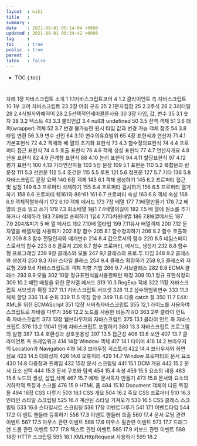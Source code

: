 ```yaml
---
layout  : wiki
title   : 
summary : 
date    : 2021-09-01 00:14:04 +0900
updated : 2021-09-01 00:34:42 +0900
tag     : 
toc     : true
public  : true
parent  : 
latex   : false
---
```

* TOC
{:toc}

# 

차례
1장	자바스크립트 소개	1
1.1자바스크립트코어	4
1.2 클라이언트 측 자바스크립트	10
1부 코어 자바스크립트	23
2장 어휘 구조	25
2.1문자집합	25
2.2주석	28
2.3리터럴	28
2.4식별자와예약어	28
2.5선택적인세미콜론사용	30
3장	타입, 값, 변수	35
3.1	숫자	38
3.2	텍스트	43
3.3	불리언값
3.4	null과 undefined    50
3.5	전역 객체	51
3.6	래퍼(wrapper) 객체 52
3.7	변경 불가능한 원시 타입 값과 변경 가능 객체 참조	54
3.8	타입 변환   56
3.9	변수 선언	64
3.10	변수의유효범위	65
4장	표현식과 연산자	71
4.1	기본표현식	72
4.2	객체와 배 열의 초기화 표현식	73
4.3	함수정의표현식	74
4.4	프로퍼티 접근 표현식	74
4.5	호출 표현식	76
4.6	객체 생성 표현식	77
4.7	연산자개요
4.8	산술 표현식	82
4.9	관계형 표현식	88
4.10	논리 표현식	94
4.11	할당표현식	97
4.12	평가 표현식	100
4.13	기타연산자들	103
5장	문장	109
5.1	표현문	110
5.2	복합문과 빈 문장	111
5.3	선언문	112
5.4	조건문	115
5.5	루프	121
5.6	점프문	127
5.7	기타	136
5.8	자바스크립트 문장 요약	140
6장	객체	143
6.1 객체 생성하기	145
6.2 프로퍼티 접근 및 설정	149
6.3 프로퍼티 삭제하기	155
6.4 프로퍼티 검사하기	156
6.5 프로퍼티 열거하기	158
6.6 프로퍼티 웨161와 86^61	161
6.7 프로퍼티 속성	163
6.8 객체 속성	168
6.9 객체직렬화하기	172
6.10 객체 메서드	173
7장 배열  177
7.1배열만들기	178
7.2 배열의 원소 읽고 쓰기	179
7.3 회소배열	1응1
7.4배열의길이	182
7.5 배 열에 원소를 추가하거나 삭제하기	183
7.6배열 순회하기	1유4
7.7다차원배열	186
7.8배열메서드	187
7.9 204/&피기 5 배 열 메서드	192
7.10배 열타입	199
7.11유사 배열객체	200
7.12 문자열을 배열처럼 사용하기	202
8장	함수	205
8.1	함수정의하기	206
8.2	함수 호출하기	209
8.3	함수 전달인자와 매개변수	214
8.4	값으로서의 함수	220
8.5	네임스페이스로서의 함수	223
8.6	클로저	226
8.7	함수 프로퍼티, 메서드, 생성자	232
8.8	함수형 프로그래밍	239
9장	클래스와 모듈	247
9,1	클래스와 프로.투.타입	248
9.2	클래스와 생성자	250
9.3	자바 스타일 클래스	254
9.4	클래스 확장하기	258
9,5	클래스와 자료형	259
9.6	자바스크립트의 객체 지향 기법	266
9.7	서브클래스	282
9.8	ECMA 클래스	293
9.9	모듈	302
10장 정규표현식을사용한패턴 매칭	309
10.1	정규 표현식정의	309
10.2	패턴 매칭을 위한 문자열	메서드	319
10.3	RegExp 객체 322
11장	자바스크립트 서브셋과 확장	327
11.1	자바스크립트 서브셋	328
11.2	상수와범위변수	333
11.3	해체 할당	336
11.4	순회	339
11.5	약칭 함수	349
11.6	다중 catch 절	350
11.7	E4X: XML을 위한 ECMAScript  351
12장 서버측자바스크립트	355
12,1 라이노를 사용하여 스크립트로 자바를 다루기	356
12.2	노드를 사용한 비동기 I/O	363
2부 클라이 언트 측 자바스크립트	373
13장 웹브라우저의 자바스크립트	375
13.1	클라이 언트 측 자바스크립트	376
13.2	11041 안에 자바스크립트 포함하기	380
13.3	자바스크립트 프로그램의 실행	387
13.4	호환성과 상호운용성	397
13.5	접근성	406
13.6	보안	407
13.7	클라이언트 측 프레임워크	414
14장 Window 객체	417
14.1	타이머	418
14.2	브라우저의 Location과 Navigation	419
14.3	브라우징 히스토리	422
14.4	브라우저와 화면 정보	423
14.5	대화상자	426
14.6	오류처리	429
14.7	Window 프로퍼티의 문서 요소	430
14.8	다중창과 프레임	432
15장 문서 스크립팅	441
15.1 DCM 개요	442
15.2 문서 요소 선택	444
15.3	문서 구조와 탐색	454
15.4	속성	459
15.5	요소의 내용	463
15.6 노드의	생성, 삽입,삭제	467
15.7 예제:	문서목차 만들기	473
15.8	문서와 요소의 기하학적 특징과 스크롤	476
15.9 HTML 폼	484
15.10	Document 객체의 다른 특징들	494
16장 CSS 다루기	503
16.1 CSS 개요	504
16.2	주요 CSS 프로퍼티	510
16.3	인라인 스타일 스크립팅	525
16.4	계산된 스타일 가져오기	530
16.5	CSS 클래스 스크립팅	533
16.6	스타일시트 스크립팅	536
17장 이벤트다루기	541
17.1	이벤트타입	544
17.2	이 벤트 핸들러 등록하기	556
17.3	이벤트 핸들러 호출	560
17.4	문서 로딩 관련 이벤트	567
17.5	마우스 관련 이벤트	568
17.6	마우스 휠관련 이벤트	573
17.7	드래그 앤 드롭 관련 이벤트	577
17.8	텍스트 관련 이벤트	585
17.9	키보드 관련 이벤트	588
18장 HTTP 스크립팅	595
18.1	XMLHttpRequest 사용하기	599
18.2	<script> 요소를 사용한 HTTP :JSONP  622
18.3	Server-Sent 이벤트를 활용한 Comet	625
19장	jQuery 라이브러 리	633
19.1	jQuery의 기초	634
19.2	jQuery에서 값 가져오고 지정하기	643
19.3	문서 구조 변경	651
19.4	jQuery로 이 벤트 다루기	655
19.5	애니메이션 효과 주기	669
19.6	jQuery를 이용한 Ajax	679
19.7	유틸리티 함수	695
19.8	jQuery 선택자와 선택 관련 메서드	699
19.9	플러그인으로 jQuery 확장하기	709
19.10	jQuery 라이브러리	713
20장	클라이언트 스토리지	715
20.1	로컬 스토리지와 세션 스토리지	718
20.2	쿠키	723
20.3	영속적인 IE userData 731
20.4	애플리케이션 스토리지와 오프라인 웹앱	733
21장 미디어와그래픽 스크립팅	747
21.1	이미지 스크립팅	748
21.2	오디오와 비디오 스크립팅	750
21.3	SVG: Scalable Vector Graphics  758
21.4	〈canvas〉그래픽	765
22장	HTML5 API 803
22.1 Geolocation	805
22.2  히스토리 관리	808
22.3	교차 출처간 메시징	814
22.4	웹 워커	818
22.5	타입 배 열과 배 열 버퍼	827
22.6	Blob	832
22.7	파일 시스템 API 843
22.8	클라이언트 측 데이터베이스	849
22.9	웹 소켓	857
3부 코어 측 자바스크립트	레퍼 런스	863
4부 클라이 언트 측 자바스크립트 레퍼 런스	1015
찾아보기	1191
